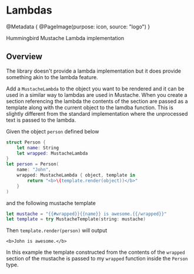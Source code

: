 # Lambdas

@Metadata {
    @PageImage(purpose: icon, source: "logo")
}

Hummingbird Mustache Lambda implementation

## Overview

The library doesn't provide a lambda implementation but it does provide something akin to the lambda feature. 

Add a `MustacheLambda` to the object you want to be rendered and it can be used in a similar way to lambdas are used in Mustache. When you create a section referencing the lambda the contents of the section are passed as a template along with the current object to the lamdba function. This is slightly different from the standard implementation where the unprocessed text is passed to the lambda. 

Given the object `person` defined below
```swift
struct Person {
    let name: String
    let wrapped: MustacheLambda
}
let person = Person(
    name: "John", 
    wrapped: MustacheLambda { object, template in
        return "<b>\(template.render(object))</b>"
    }
)

```
and the following mustache template  
```swift
let mustache = "{{#wrapped}}{{name}} is awesome.{{/wrapped}}"
let template = try MustacheTemplate(string: mustache)
```
Then `template.render(person)` will output 
```
<b>John is awesome.</b>
```
In this example the template constructed from the contents of the `wrapped` section of the mustache is passed to my `wrapped` function inside the `Person` type.
